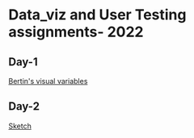 # Data_viz and User Testing assignments- 2022
## Day-1
[Bertin's visual variables](https://www.figma.com/file/HcZ0ivQStRd9NS7BdCXPqI/Bertin's-visual-variables-Dev_Desai?node-id=0%3A1)
## Day-2
[Sketch](https://editor.p5js.org/dev.desai/full/kjqbIHiH_)
